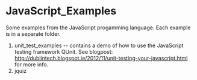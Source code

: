 JavaScript_Examples
===================

Some examples from the JavaScript progamming language. Each example is in a separate folder.

1. unit_test_examples
-- contains a demo of how to use the JavaScript testing framework QUnit.
See blogpost: http://dublintech.blogspot.ie/2012/11/unit-testing-your-javascript.html
for more info.
2. jquiz
